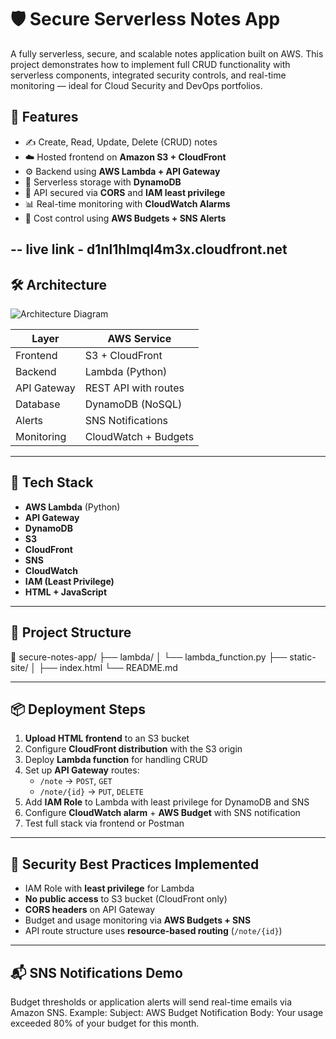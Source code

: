 # 🛡️ Secure Serverless Notes App

A fully serverless, secure, and scalable notes application built on AWS. This project demonstrates how to implement full CRUD functionality with serverless components, integrated security controls, and real-time monitoring — ideal for Cloud Security and DevOps portfolios.

## 🚀 Features

- ✍️ Create, Read, Update, Delete (CRUD) notes
- ☁️ Hosted frontend on **Amazon S3 + CloudFront**
- ⚙️ Backend using **AWS Lambda + API Gateway**
- 💾 Serverless storage with **DynamoDB**
- 🔐 API secured via **CORS** and **IAM least privilege**
- 📊 Real-time monitoring with **CloudWatch Alarms**
- 💸 Cost control using **AWS Budgets + SNS Alerts**

-- live link - d1nl1hlmql4m3x.cloudfront.net
---

## 🛠️ Architecture

![Architecture Diagram](https://user-images.githubusercontent.com/placeholder/your-architecture-diagram.png) <!-- Optional: add an architecture image -->

| Layer         | AWS Service              |
|---------------|--------------------------|
| Frontend      | S3 + CloudFront          |
| Backend       | Lambda (Python)          |
| API Gateway   | REST API with routes     |
| Database      | DynamoDB (NoSQL)         |
| Alerts        | SNS Notifications        |
| Monitoring    | CloudWatch + Budgets     |

---

## 🧪 Tech Stack

- **AWS Lambda** (Python)
- **API Gateway**
- **DynamoDB**
- **S3**
- **CloudFront**
- **SNS**
- **CloudWatch**
- **IAM (Least Privilege)**
- **HTML + JavaScript**

---

## 📂 Project Structure
📁 secure-notes-app/
├── lambda/
│ └── lambda_function.py
├── static-site/
│ ├── index.html
└── README.md


---

## 📦 Deployment Steps

1. **Upload HTML frontend** to an S3 bucket
2. Configure **CloudFront distribution** with the S3 origin
3. Deploy **Lambda function** for handling CRUD
4. Set up **API Gateway** routes:
   - `/note` → `POST`, `GET`
   - `/note/{id}` → `PUT`, `DELETE`
5. Add **IAM Role** to Lambda with least privilege for DynamoDB and SNS
6. Configure **CloudWatch alarm** + **AWS Budget** with SNS notification
7. Test full stack via frontend or Postman

---

## 🔐 Security Best Practices Implemented

- IAM Role with **least privilege** for Lambda
- **No public access** to S3 bucket (CloudFront only)
- **CORS headers** on API Gateway
- Budget and usage monitoring via **AWS Budgets + SNS**
- API route structure uses **resource-based routing** (`/note/{id}`)

---


## 📬 SNS Notifications Demo

Budget thresholds or application alerts will send real-time emails via Amazon SNS. Example:
Subject: AWS Budget Notification
Body: Your usage exceeded 80% of your budget for this month.

